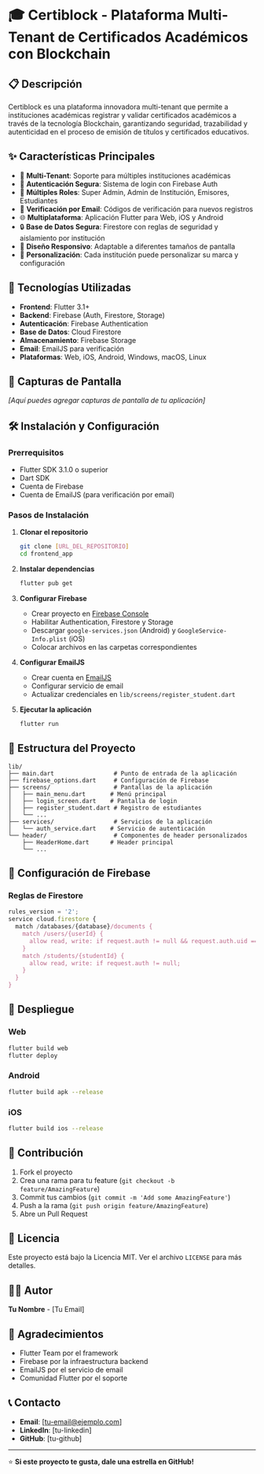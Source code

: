 # 🎓 Certiblock - Plataforma Multi-Tenant de Certificados Académicos con Blockchain

## 📋 Descripción

Certiblock es una plataforma innovadora multi-tenant que permite a instituciones académicas registrar y validar certificados académicos a través de la tecnología Blockchain, garantizando seguridad, trazabilidad y autenticidad en el proceso de emisión de títulos y certificados educativos.

## ✨ Características Principales

- 🏢 **Multi-Tenant**: Soporte para múltiples instituciones académicas
- 🔐 **Autenticación Segura**: Sistema de login con Firebase Auth
- 👥 **Múltiples Roles**: Super Admin, Admin de Institución, Emisores, Estudiantes
- 📧 **Verificación por Email**: Códigos de verificación para nuevos registros
- 🌐 **Multiplataforma**: Aplicación Flutter para Web, iOS y Android
- 🔒 **Base de Datos Segura**: Firestore con reglas de seguridad y aislamiento por institución
- 📱 **Diseño Responsivo**: Adaptable a diferentes tamaños de pantalla
- 🎨 **Personalización**: Cada institución puede personalizar su marca y configuración

## 🚀 Tecnologías Utilizadas

- **Frontend**: Flutter 3.1+
- **Backend**: Firebase (Auth, Firestore, Storage)
- **Autenticación**: Firebase Authentication
- **Base de Datos**: Cloud Firestore
- **Almacenamiento**: Firebase Storage
- **Email**: EmailJS para verificación
- **Plataformas**: Web, iOS, Android, Windows, macOS, Linux

## 📱 Capturas de Pantalla

*[Aquí puedes agregar capturas de pantalla de tu aplicación]*

## 🛠️ Instalación y Configuración

### Prerrequisitos

- Flutter SDK 3.1.0 o superior
- Dart SDK
- Cuenta de Firebase
- Cuenta de EmailJS (para verificación por email)

### Pasos de Instalación

1. **Clonar el repositorio**
   ```bash
   git clone [URL_DEL_REPOSITORIO]
   cd frontend_app
   ```

2. **Instalar dependencias**
   ```bash
   flutter pub get
   ```

3. **Configurar Firebase**
   - Crear proyecto en [Firebase Console](https://console.firebase.google.com/)
   - Habilitar Authentication, Firestore y Storage
   - Descargar `google-services.json` (Android) y `GoogleService-Info.plist` (iOS)
   - Colocar archivos en las carpetas correspondientes

4. **Configurar EmailJS**
   - Crear cuenta en [EmailJS](https://www.emailjs.com/)
   - Configurar servicio de email
   - Actualizar credenciales en `lib/screens/register_student.dart`

5. **Ejecutar la aplicación**
   ```bash
   flutter run
   ```

## 📁 Estructura del Proyecto

```
lib/
├── main.dart                 # Punto de entrada de la aplicación
├── firebase_options.dart     # Configuración de Firebase
├── screens/                  # Pantallas de la aplicación
│   ├── main_menu.dart       # Menú principal
│   ├── login_screen.dart    # Pantalla de login
│   ├── register_student.dart # Registro de estudiantes
│   └── ...
├── services/                 # Servicios de la aplicación
│   └── auth_service.dart    # Servicio de autenticación
└── header/                   # Componentes de header personalizados
    ├── HeaderHome.dart      # Header principal
    └── ...
```

## 🔧 Configuración de Firebase

### Reglas de Firestore

```javascript
rules_version = '2';
service cloud.firestore {
  match /databases/{database}/documents {
    match /users/{userId} {
      allow read, write: if request.auth != null && request.auth.uid == userId;
    }
    match /students/{studentId} {
      allow read, write: if request.auth != null;
    }
  }
}
```

## 🚀 Despliegue

### Web
```bash
flutter build web
flutter deploy
```

### Android
```bash
flutter build apk --release
```

### iOS
```bash
flutter build ios --release
```

## 🤝 Contribución

1. Fork el proyecto
2. Crea una rama para tu feature (`git checkout -b feature/AmazingFeature`)
3. Commit tus cambios (`git commit -m 'Add some AmazingFeature'`)
4. Push a la rama (`git push origin feature/AmazingFeature`)
5. Abre un Pull Request

## 📄 Licencia

Este proyecto está bajo la Licencia MIT. Ver el archivo `LICENSE` para más detalles.

## 👨‍💻 Autor

**Tu Nombre** - [Tu Email]

## 🙏 Agradecimientos

- Flutter Team por el framework
- Firebase por la infraestructura backend
- EmailJS por el servicio de email
- Comunidad Flutter por el soporte

## 📞 Contacto

- **Email**: [tu-email@ejemplo.com]
- **LinkedIn**: [tu-linkedin]
- **GitHub**: [tu-github]

---

⭐ **Si este proyecto te gusta, dale una estrella en GitHub!**
